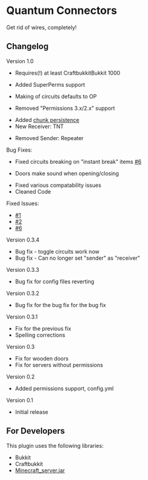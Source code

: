 Quantum Connectors
==================
Get rid of wires, completely!

Changelog
---------
Version 1.0

* Requires(!) at least CraftbukkitBukkit 1000
+ Added SuperPerms support
* Making of circuits defaults to OP
- Removed "Permissions 3.x/2.x" support
+ Added [chunk persistence](https://github.com/feildmaster/Quantum-Connectors/issues/1)
+ New Receiver: TNT
- Removed Sender: Repeater

Bug Fixes:

* Fixed circuits breaking on "instant break" items [#6](https://github.com/feildmaster/Quantum-Connectors/issues/6)
+ Doors make sound when opening/closing
* Fixed various compatability issues
* Cleaned Code

Fixed Issues:

* [#1](https://github.com/feildmaster/Quantum-Connectors/issues/1)
* [#2](https://github.com/feildmaster/Quantum-Connectors/issues/2) 
* [#6](https://github.com/feildmaster/Quantum-Connectors/issues/6)

Version 0.3.4

* Bug fix - toggle circuits work now
* Bug fix - Can no longer set "sender" as "receiver"

Version 0.3.3

* Bug fix for config files reverting

Version 0.3.2

* Bug fix for the bug fix for the bug fix

Version 0.3.1

* Fix for the previous fix
* Spelling corrections

Version 0.3

* Fix for wooden doors
* Fix for servers without permissions

Version 0.2

+ Added permissions support, config.yml

Version 0.1

+ Initial release

For Developers
--------------
This plugin uses the following libraries:

*   Bukkit
*   Craftbukkit
*   [Minecraft_server.jar](http://www.minecraft.net/download/Minecraft_Server.exe?v=1311325327381)